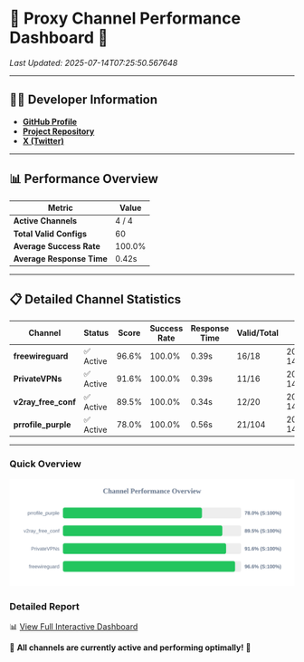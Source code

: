 # 🌟 Proxy Channel Performance Dashboard 🌟

_Last Updated: 2025-07-14T07:25:50.567648_

---

## 👩‍💻 Developer Information

- **[GitHub Profile](https://github.com/4n0nymou3)**  
- **[Project Repository](https://github.com/4n0nymou3/multi-proxy-config-fetcher)**  
- **[X (Twitter)](https://x.com/4n0nymou3)**  

---

## 📊 Performance Overview

| Metric                | Value       |
|-----------------------|-------------|
| **Active Channels**   | 4 / 4       |
| **Total Valid Configs** | 60          |
| **Average Success Rate** | 100.0%      |
| **Average Response Time** | 0.42s       |

---

## 📋 Detailed Channel Statistics

| Channel          | Status     | Score  | Success Rate | Response Time | Valid/Total | Last Success               |
|------------------|------------|--------|--------------|---------------|-------------|----------------------------|
| **freewireguard**  | ✅ Active  | 96.6%  | 100.0% | 0.39s         | 16/18       | 2025-07-14T07:25:50.565793 |
| **PrivateVPNs**  | ✅ Active  | 91.6%  | 100.0% | 0.39s         | 11/16       | 2025-07-14T07:25:50.143803 |
| **v2ray_free_conf**  | ✅ Active  | 89.5%  | 100.0% | 0.34s         | 12/20       | 2025-07-14T07:25:49.710981 |
| **prrofile_purple**  | ✅ Active  | 78.0%  | 100.0% | 0.56s         | 21/104       | 2025-07-14T07:25:49.246954 |

---

### Quick Overview
<div align="center">
  <a href="https://raw.githubusercontent.com/nullluser/NullRepo/refs/heads/main/assets/channel_stats_chart.svg">
    <img src="https://raw.githubusercontent.com/nullluser/NullRepo/refs/heads/main/assets/channel_stats_chart.svg" alt="Source Performance Statistics" width="800">
  </a>
</div>

### Detailed Report
📊 [View Full Interactive Dashboard](https://htmlpreview.github.io/?https://github.com/nullluser/NullRepo/blob/main/assets/performance_report.html)

🎉 **All channels are currently active and performing optimally!** 🎉

